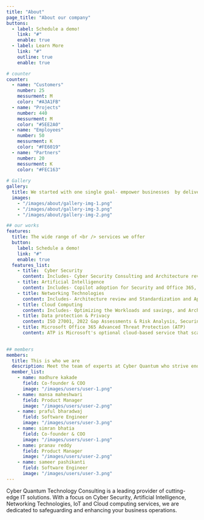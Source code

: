 ```yaml
---
title: "About"
page_title: "About our company"
buttons:
  - label: Schedule a demo!
    link: "#"
    enable: true
  - label: Learn More
    link: "#"
    outline: true
    enable: true

# counter
counter:
  - name: "Customers"
    number: 25
    messurment: M
    color: "#A3A1FB"
  - name: "Projects"
    number: 440
    messurment: M
    color: "#5EE2A0"
  - name: "Employees"
    number: 50
    messurment: K
    color: "#FE6019"
  - name: "Partners"
    number: 20
    messurment: K
    color: "#FEC163"
    
# Gallery
gallery:
  title: We started with one single goal- empower businesses  by delivering innovative technology services that drive growth and efficiency 
  images:
    - "/images/about/gallery-img-1.png"
    - "/images/about/gallery-img-3.png"
    - "/images/about/gallery-img-2.png"

## our works
features:
  title: The wide range of <br /> services we offer
  button:
    label: Schedule a demo!
    link: "#"
    enable: true
  features_list:
    - title:  Cyber Security
      content: Includes- Cyber Security Consulting and Architecture review, ​VAPT Services, Defender, Defender for cloud Apps, CASB, and ASR (Attack Surface Reduction)
    - title: Artificial Intelligence
      content: Includes- Copilot adoption for Security and Office 365, Generative AI to support DLP, and Internet of Things (IoT & OT)
    - title: Networking Technologies
      content: Includes- Architecture review and Standardization and Application
    - title: Cloud Computing
      content: Includes- Optimizing the Workloads and savings, and Architecture review and Standardization to Frameworks, External attack surface review, Cloud adoption and Security Posture via MCAS, and Hybrid setup and BCM
    - title: Data protection & Privacy
      content: ISO 27001, 2022 Gap Assessments & Risk Analysis, Securing Data at Rest and in Transit, and Implement GDPR /PDPL controls
    - title: Microsoft Office 365 Advanced Threat Protection (ATP)
      content: ATP is Microsoft's optional cloud-based service that scans and filters email to protect subscribers from malware in attachments and hyperlinks to malicious websites.
    

## members
members:
  title: This is who we are
  description: Meet the team of experts at Cyber Quantum who strive endlessly to provide the IT solutions of your dreams!
  member_list:
    - name: madhure kakade
      field: Co-founder & COO
      image: "/images/users/user-1.png"
    - name: mansa maheshwari
      field: Product Manager
      image: "/images/users/user-2.png"
    - name: praful bharadwaj
      field: Software Engineer
      image: "/images/users/user-3.png"
    - name: simran bhatia
      field: Co-founder & COO
      image: "/images/users/user-1.png"
    - name: pranav reddy
      field: Product Manager
      image: "/images/users/user-2.png"
    - name: sameer pashikanti
      field: Software Engineer
      image: "/images/users/user-3.png"
---
```


Cyber Quantum Technology Consulting is a leading provider of cutting-edge IT solutions. With a focus on Cyber Security, Artificial Intelligence, Networking Technologies, IoT and Cloud computing services, we are dedicated to safeguarding and enhancing your business operations.
